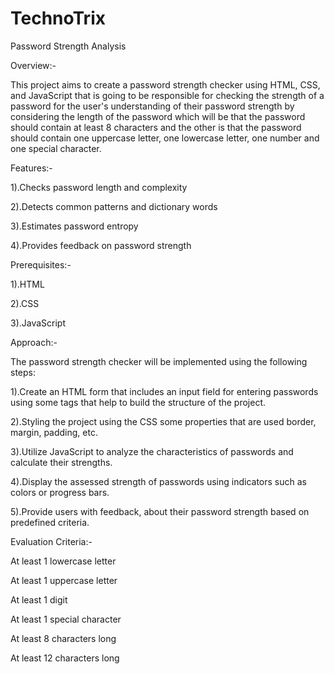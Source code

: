 # TechnoTrix

Password Strength Analysis

Overview:- 

This project aims to create a password strength checker using HTML, CSS, and JavaScript that is going to be responsible for checking the strength of a password for the user's understanding of their password strength by considering the length of the password which will be that the password should contain at least 8 characters and the other is that the password should contain one uppercase letter, one lowercase letter, one number and one special character.

Features:-

1).Checks password length and complexity

2).Detects common patterns and dictionary words

3).Estimates password entropy

4).Provides feedback on password strength

Prerequisites:-

1).HTML

2).CSS

3).JavaScript

Approach:-

The password strength checker will be implemented using the following steps:

1).Create an HTML form that includes an input field for entering passwords using some tags that help to build the structure of the project.

2).Styling the project using the CSS some properties that are used border, margin, padding, etc.

3).Utilize JavaScript to analyze the characteristics of passwords and calculate their strengths.

4).Display the assessed strength of passwords using indicators such as colors or progress bars.

5).Provide users with feedback, about their password strength based on predefined criteria.

Evaluation Criteria:- 

At least 1 lowercase letter

At least 1 uppercase letter

At least 1 digit

At least 1 special character

At least 8 characters long

At least 12 characters long
